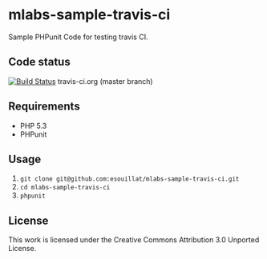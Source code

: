 # mlabs-sample-travis-ci

Sample PHPunit Code for testing travis CI.

## Code status

[![Build Status](https://secure.travis-ci.org/esouillat/mlabs-sample-travis-ci.png)](https://travis-ci.org/esouillat/mlabs-sample-travis-ci) travis-ci.org (master branch)

## Requirements

* PHP 5.3
* PHPunit

## Usage

1. `git clone git@github.com:esouillat/mlabs-sample-travis-ci.git`
2. `cd mlabs-sample-travis-ci`
3. `phpunit`

## License

This work is licensed under the Creative Commons Attribution 3.0 Unported License.